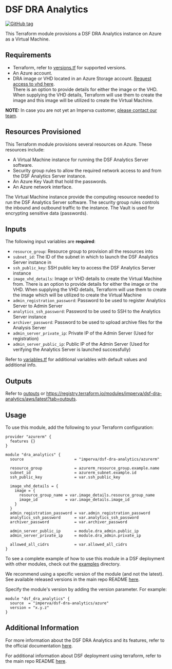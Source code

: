 # DSF DRA Analytics
[![GitHub tag](https://img.shields.io/github/v/tag/imperva/dsfkit.svg)](https://github.com/imperva/dsfkit/tags)

This Terraform module provisions a DSF DRA Analytics instance on Azure as a Virtual Machine.

## Requirements
* Terraform, refer to [versions.tf](versions.tf) for supported versions.
* An Azure account.
* DRA image or VHD located in an Azure Storage account. [Request access to vhd here](https://docs.google.com/forms/d/e/1FAIpQLSfCBUGHN04u2gK8IoxuHl4TLooBWUl7cK7ihS9Q5ZHwafNBHA/viewform). <br/>
  There is an option to provide details for either the image or the VHD. When supplying the VHD details, Terraform will use them to create the image and this image will be utilized to create the Virtual Machine.

**NOTE:** In case you are not yet an Imperva customer, [please contact our team](https://www.imperva.com/contact-us/).

## Resources Provisioned
This Terraform module provisions several resources on Azure. These resources include:
* A Virtual Machine instance for running the DSF Analytics Server software.
* Security group rules to allow the required network access to and from the DSF Analytics Server instance.
* An Azure Key Vault that hold the passwords.
* An Azure network interface.

The Virtual Machine instance provide the computing resource needed to run the DSF Analytics Server software. The security group rules controls the inbound and outbound traffic to the instance. The Vault is used for encrypting sensitive data (passwords).

## Inputs

The following input variables are **required**:

* `resource_group`: Resource group to provision all the resources into
* `subnet_id`: The ID of the subnet in which to launch the DSF Analytics Server instance in
* `ssh_public_key`: SSH public key to access the DSF Analytics Server instance
* `image_vhd_details`: Image or VHD details to create the Virtual Machine from. There is an option to provide details for either the image or the VHD. When supplying the VHD details, Terraform will use them to create the image which will be utilized to create the Virtual Machine
* `admin_registration_password`: Password to be used to register Analytics Server to Admin Server
* `analytics_ssh_password`: Password to be used to SSH to the Analytics Server instance
* `archiver_password`:  Password to be used to upload archive files for the Analysis Server
* `admin_server_private_ip`: Private IP of the Admin Server (Used for registration)
* `admin_server_public_ip`: Public IP of the Admin Server (Used for verifying the Analytics Server is launched successfully)

Refer to [variables.tf](variables.tf) for additional variables with default values and additional info.

## Outputs

Refer to [outputs](outputs.tf) or https://registry.terraform.io/modules/imperva/dsf-dra-analytics/aws/latest?tab=outputs.

## Usage

To use this module, add the following to your Terraform configuration:

```
provider "azurerm" {
  features {}
}

module "dra_analytics" {
  source                      = "imperva/dsf-dra-analytics/azurerm"
  
  resource_group              = azurerm_resource_group.example.name   
  subnet_id                   = azurerm_subnet.example.id
  ssh_public_key              = var.ssh_public_key
  
  image_vhd_details = {
    image = {
      resource_group_name = var.image_details.resource_group_name
      image_id            = var.image_details.image_id
    }
  }
  admin_registration_password = var.admin_registration_password
  analytics_ssh_password      = var.analytics_ssh_password
  archiver_password           = var.archiver_password
  
  admin_server_public_ip      = module.dra_admin.public_ip
  admin_server_private_ip     = module.dra_admin.private_ip
  
  allowed_all_cidrs           = var.allowed_all_cidrs
}
```

To see a complete example of how to use this module in a DSF deployment with other modules, check out the [examples](../../../examples/azure/) directory.

We recommend using a specific version of the module (and not the latest).
See available released versions in the main repo README [here](https://github.com/imperva/dsfkit#version-history).

Specify the module's version by adding the version parameter. For example:

```
module "dsf_dra_analytics" {
  source  = "imperva/dsf-dra-analytics/azure"
  version = "x.y.z"
}
```

## Additional Information

For more information about the DSF DRA Analytics and its features, refer to the official documentation [here](https://docs.imperva.com/bundle/z-kb-articles-km/page/4e487f3c.html).

For additional information about DSF deployment using terraform, refer to the main repo README [here](https://github.com/imperva/dsfkit/tree/1.7.24).